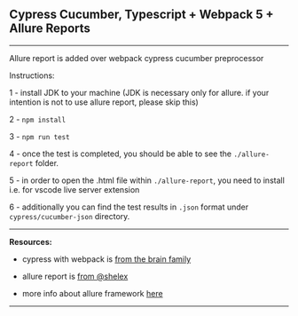 ## Cypress Cucumber, Typescript + Webpack 5 + Allure Reports
***

Allure report is added over webpack cypress cucumber preprocessor

Instructions:

1 - install JDK to your machine (JDK is necessary only for allure. if your intention is not to use allure report, please skip this)

2 - `npm install`

3 - `npm run test`

4 - once the test is completed, you should be able to see the `./allure-report` folder. 

5 - in order to open the .html file within `./allure-report`, you need to install i.e. for vscode live server extension

6 - additionally you can find the test results in `.json` format under `cypress/cucumber-json` directory. 

***

**Resources:**

* cypress with webpack is [from the brain family](https://github.com/TheBrainFamily/cypress-cucumber-webpack-typescript-example)

* allure report is [from @shelex](https://github.com/Shelex/cypress-allure-plugin-example)

* more info about allure framework [here](https://docs.qameta.io/allure/)

***


